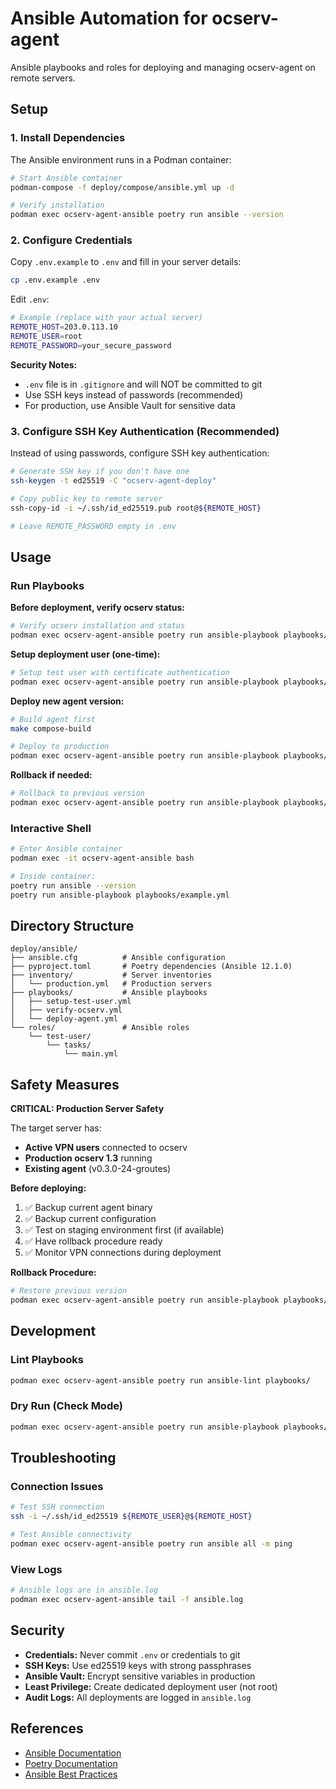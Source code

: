 # Ansible Automation for ocserv-agent

Ansible playbooks and roles for deploying and managing ocserv-agent on remote servers.

## Setup

### 1. Install Dependencies

The Ansible environment runs in a Podman container:

```bash
# Start Ansible container
podman-compose -f deploy/compose/ansible.yml up -d

# Verify installation
podman exec ocserv-agent-ansible poetry run ansible --version
```

### 2. Configure Credentials

Copy `.env.example` to `.env` and fill in your server details:

```bash
cp .env.example .env
```

Edit `.env`:

```bash
# Example (replace with your actual server)
REMOTE_HOST=203.0.113.10
REMOTE_USER=root
REMOTE_PASSWORD=your_secure_password
```

**Security Notes:**
- `.env` file is in `.gitignore` and will NOT be committed to git
- Use SSH keys instead of passwords (recommended)
- For production, use Ansible Vault for sensitive data

### 3. Configure SSH Key Authentication (Recommended)

Instead of using passwords, configure SSH key authentication:

```bash
# Generate SSH key if you don't have one
ssh-keygen -t ed25519 -C "ocserv-agent-deploy"

# Copy public key to remote server
ssh-copy-id -i ~/.ssh/id_ed25519.pub root@${REMOTE_HOST}

# Leave REMOTE_PASSWORD empty in .env
```

## Usage

### Run Playbooks

**Before deployment, verify ocserv status:**

```bash
# Verify ocserv installation and status
podman exec ocserv-agent-ansible poetry run ansible-playbook playbooks/verify-ocserv.yml
```

**Setup deployment user (one-time):**

```bash
# Setup test user with certificate authentication
podman exec ocserv-agent-ansible poetry run ansible-playbook playbooks/setup-test-user.yml
```

**Deploy new agent version:**

```bash
# Build agent first
make compose-build

# Deploy to production
podman exec ocserv-agent-ansible poetry run ansible-playbook playbooks/deploy-agent.yml
```

**Rollback if needed:**

```bash
# Rollback to previous version
podman exec ocserv-agent-ansible poetry run ansible-playbook playbooks/rollback-agent.yml
```

### Interactive Shell

```bash
# Enter Ansible container
podman exec -it ocserv-agent-ansible bash

# Inside container:
poetry run ansible --version
poetry run ansible-playbook playbooks/example.yml
```

## Directory Structure

```
deploy/ansible/
├── ansible.cfg          # Ansible configuration
├── pyproject.toml       # Poetry dependencies (Ansible 12.1.0)
├── inventory/           # Server inventories
│   └── production.yml   # Production servers
├── playbooks/           # Ansible playbooks
│   ├── setup-test-user.yml
│   ├── verify-ocserv.yml
│   └── deploy-agent.yml
└── roles/               # Ansible roles
    └── test-user/
        └── tasks/
            └── main.yml
```

## Safety Measures

**CRITICAL: Production Server Safety**

The target server has:
- **Active VPN users** connected to ocserv
- **Production ocserv 1.3** running
- **Existing agent** (v0.3.0-24-groutes)

**Before deploying:**
1. ✅ Backup current agent binary
2. ✅ Backup current configuration
3. ✅ Test on staging environment first (if available)
4. ✅ Have rollback procedure ready
5. ✅ Monitor VPN connections during deployment

**Rollback Procedure:**
```bash
# Restore previous version
podman exec ocserv-agent-ansible poetry run ansible-playbook playbooks/rollback-agent.yml
```

## Development

### Lint Playbooks

```bash
podman exec ocserv-agent-ansible poetry run ansible-lint playbooks/
```

### Dry Run (Check Mode)

```bash
podman exec ocserv-agent-ansible poetry run ansible-playbook playbooks/deploy-agent.yml --check
```

## Troubleshooting

### Connection Issues

```bash
# Test SSH connection
ssh -i ~/.ssh/id_ed25519 ${REMOTE_USER}@${REMOTE_HOST}

# Test Ansible connectivity
podman exec ocserv-agent-ansible poetry run ansible all -m ping
```

### View Logs

```bash
# Ansible logs are in ansible.log
podman exec ocserv-agent-ansible tail -f ansible.log
```

## Security

- **Credentials:** Never commit `.env` or credentials to git
- **SSH Keys:** Use ed25519 keys with strong passphrases
- **Ansible Vault:** Encrypt sensitive variables in production
- **Least Privilege:** Create dedicated deployment user (not root)
- **Audit Logs:** All deployments are logged in `ansible.log`

## References

- [Ansible Documentation](https://docs.ansible.com/)
- [Poetry Documentation](https://python-poetry.org/docs/)
- [Ansible Best Practices](https://docs.ansible.com/ansible/latest/user_guide/playbooks_best_practices.html)
